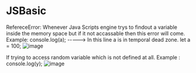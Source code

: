 # JSBasic

RefereceError: Whenever Java Scripts engine trys to findout a variable inside the memory space but if it not accassable then this error will come.
Example: 
console.log(a); -----> In this line a is in temporal dead zone.
let a = 100;
![image](https://github.com/sbhr574/JSBasic/assets/34245876/bff2f16a-1489-4fd9-a1e2-d358146b70e4)

If trying to access random variable which is not defined at all. 
Example : console.log(y);
![image](https://github.com/sbhr574/JSBasic/assets/34245876/96d809ef-aed4-498b-9abf-2ab7463c3abc)
